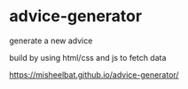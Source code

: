 # advice-generator
generate a new advice

build by using html/css and js to fetch data

https://misheelbat.github.io/advice-generator/
